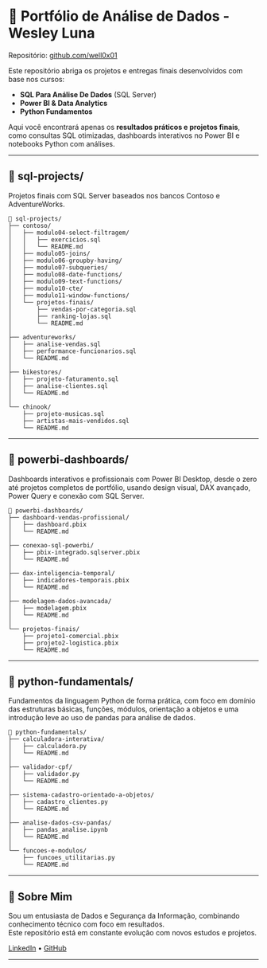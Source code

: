 # 📁 Portfólio de Análise de Dados - Wesley Luna

Repositório: [github.com/well0x01](https://github.com/well0x01)

Este repositório abriga os projetos e entregas finais desenvolvidos com base nos cursos:
- **SQL Para Análise De Dados** (SQL Server)
- **Power BI & Data Analytics**
- **Python Fundamentos**

Aqui você encontrará apenas os **resultados práticos e projetos finais**, como consultas SQL otimizadas, dashboards interativos no Power BI e notebooks Python com análises.

---

## 📂 sql-projects/
Projetos finais com SQL Server baseados nos bancos Contoso e AdventureWorks.

```
📁 sql-projects/  
├── contoso/  
│   ├── modulo04-select-filtragem/  
│   │   ├── exercicios.sql  
│   │   └── README.md  
│   ├── modulo05-joins/  
│   ├── modulo06-groupby-having/  
│   ├── modulo07-subqueries/  
│   ├── modulo08-date-functions/  
│   ├── modulo09-text-functions/  
│   ├── modulo10-cte/  
│   ├── modulo11-window-functions/  
│   └── projetos-finais/  
│       ├── vendas-por-categoria.sql  
│       ├── ranking-lojas.sql  
│       └── README.md  
│
├── adventureworks/  
│   ├── analise-vendas.sql  
│   ├── performance-funcionarios.sql  
│   └── README.md  
│
├── bikestores/  
│   ├── projeto-faturamento.sql  
│   ├── analise-clientes.sql  
│   └── README.md  
│
└── chinook/  
    ├── projeto-musicas.sql  
    ├── artistas-mais-vendidos.sql  
    └── README.md  
```

---

## 📂 powerbi-dashboards/
Dashboards interativos e profissionais com Power BI Desktop, desde o zero até projetos completos de portfólio, usando design visual, DAX avançado, Power Query e conexão com SQL Server.

```
📁 powerbi-dashboards/
├── dashboard-vendas-profissional/
│   ├── dashboard.pbix
│   └── README.md
│
├── conexao-sql-powerbi/
│   ├── pbix-integrado.sqlserver.pbix
│   └── README.md
│
├── dax-inteligencia-temporal/
│   ├── indicadores-temporais.pbix
│   └── README.md
│
├── modelagem-dados-avancada/
│   ├── modelagem.pbix
│   └── README.md
│
└── projetos-finais/
    ├── projeto1-comercial.pbix
    ├── projeto2-logistica.pbix
    └── README.md
```

---

## 📂 python-fundamentals/
Fundamentos da linguagem Python de forma prática, com foco em domínio das estruturas básicas, funções, módulos, orientação a objetos e uma introdução leve ao uso de pandas para análise de dados.

```
📁 python-fundamentals/
├── calculadora-interativa/
│   ├── calculadora.py
│   └── README.md
│
├── validador-cpf/
│   ├── validador.py
│   └── README.md
│
├── sistema-cadastro-orientado-a-objetos/
│   ├── cadastro_clientes.py
│   └── README.md
│
├── analise-dados-csv-pandas/
│   ├── pandas_analise.ipynb
│   └── README.md
│
└── funcoes-e-modulos/
    ├── funcoes_utilitarias.py
    └── README.md
```

---

## 📌 Sobre Mim

Sou um entusiasta de Dados e Segurança da Informação, combinando conhecimento técnico com foco em resultados.  
Este repositório está em constante evolução com novos estudos e projetos.

[LinkedIn](https://www.linkedin.com/in/well0x01) • [GitHub](https://github.com/well0x01)

---

